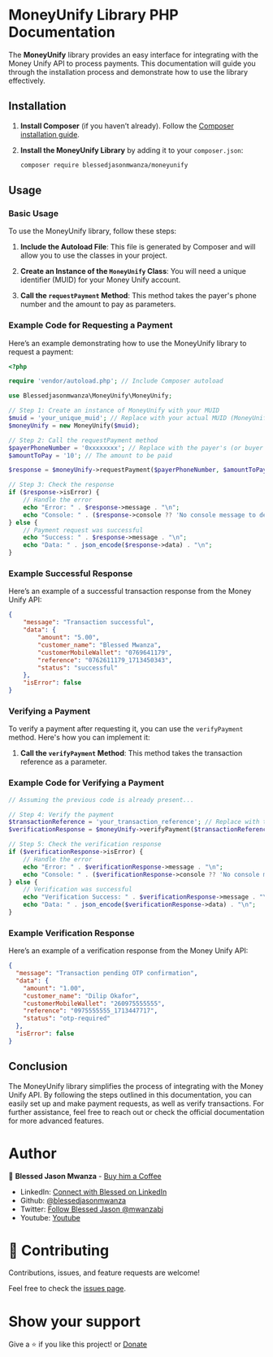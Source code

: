 # MoneyUnify Library PHP Documentation


The **MoneyUnify** library provides an easy interface for integrating with the Money Unify API to process payments. This documentation will guide you through the installation process and demonstrate how to use the library effectively.

## Installation

1. **Install Composer** (if you haven’t already). Follow the [Composer installation guide](https://getcomposer.org/download/).
2. **Install the MoneyUnify Library** by adding it to your `composer.json`:

   ```bash
   composer require blessedjasonmwanza/moneyunify
   ```

## Usage

### Basic Usage

To use the MoneyUnify library, follow these steps:

1. **Include the Autoload File**: This file is generated by Composer and will allow you to use the classes in your project.

2. **Create an Instance of the `MoneyUnify` Class**: You will need a unique identifier (MUID) for your Money Unify account.

3. **Call the `requestPayment` Method**: This method takes the payer's phone number and the amount to pay as parameters.

### Example Code for Requesting a Payment

Here’s an example demonstrating how to use the MoneyUnify library to request a payment:

```php
<?php

require 'vendor/autoload.php'; // Include Composer autoload

use Blessedjasonmwanza\MoneyUnify\MoneyUnify;

// Step 1: Create an instance of MoneyUnify with your MUID
$muid = 'your_unique_muid'; // Replace with your actual MUID (MoneyUnify ID / token)
$moneyUnify = new MoneyUnify($muid);

// Step 2: Call the requestPayment method
$payerPhoneNumber = '0xxxxxxxx'; // Replace with the payer's (or buyer of your product) phone number (10 digits phone number)
$amountToPay = '10'; // The amount to be paid

$response = $moneyUnify->requestPayment($payerPhoneNumber, $amountToPay);

// Step 3: Check the response
if ($response->isError) {
    // Handle the error
    echo "Error: " . $response->message . "\n";
    echo "Console: " . ($response->console ?? 'No console message to debug') . "\n";
} else {
    // Payment request was successful
    echo "Success: " . $response->message . "\n";
    echo "Data: " . json_encode($response->data) . "\n";
}
```

### Example Successful Response

Here’s an example of a successful transaction response from the Money Unify API:

```json
{
    "message": "Transaction successful",
    "data": {
        "amount": "5.00",
        "customer_name": "Blessed Mwanza",
        "customerMobileWallet": "0769641179",
        "reference": "0762611179_1713450343",
        "status": "successful"
    },
    "isError": false
}
```

### Verifying a Payment

To verify a payment after requesting it, you can use the `verifyPayment` method. Here's how you can implement it:

1. **Call the `verifyPayment` Method**: This method takes the transaction reference as a parameter.

### Example Code for Verifying a Payment

```php
// Assuming the previous code is already present...

// Step 4: Verify the payment
$transactionReference = 'your_transaction_reference'; // Replace with the transaction reference
$verificationResponse = $moneyUnify->verifyPayment($transactionReference);

// Step 5: Check the verification response
if ($verificationResponse->isError) {
    // Handle the error
    echo "Error: " . $verificationResponse->message . "\n";
    echo "Console: " . ($verificationResponse->console ?? 'No console message to debug') . "\n";
} else {
    // Verification was successful
    echo "Verification Success: " . $verificationResponse->message . "\n";
    echo "Data: " . json_encode($verificationResponse->data) . "\n";
}
```

### Example Verification Response

Here’s an example of a verification response from the Money Unify API:

```json
{
  "message": "Transaction pending OTP confirmation",
  "data": {
    "amount": "1.00",
    "customer_name": "Dilip Okafor",
    "customerMobileWallet": "260975555555",
    "reference": "0975555555_1713447717",
    "status": "otp-required"
  },
  "isError": false
}
```

## Conclusion

The MoneyUnify library simplifies the process of integrating with the Money Unify API. By following the steps outlined in this documentation, you can easily set up and make payment requests, as well as verify transactions. For further assistance, feel free to reach out or check the official documentation for more advanced features.

# Author

👤 **Blessed Jason Mwanza** - [Buy him a Coffee](https://www.buymeacoffee.com/mwanzabj)

- LinkedIn: [Connect with Blessed on LinkedIn](https://www.linkedin.com/in/blessedjasonmwanza)
- Github: [@blessedjasonmwanza](https://github.com/blessedjasonmwanza)
- Twitter: [Follow Blessed Jason @mwanzabj](https://twitter.com/mwanzabj)
- Youtube: [Youtube](https://www.youtube.com/@blessedjasonmwanza)

# 🤝 Contributing

Contributions, issues, and feature requests are welcome!

Feel free to check the [issues page](https://github.com/blessedjasonmwanza/MoneyUnify/issues).

# Show your support

Give a ⭐️ if you like this project! or [Donate](https://www.buymeacoffee.com/mwanzabj)